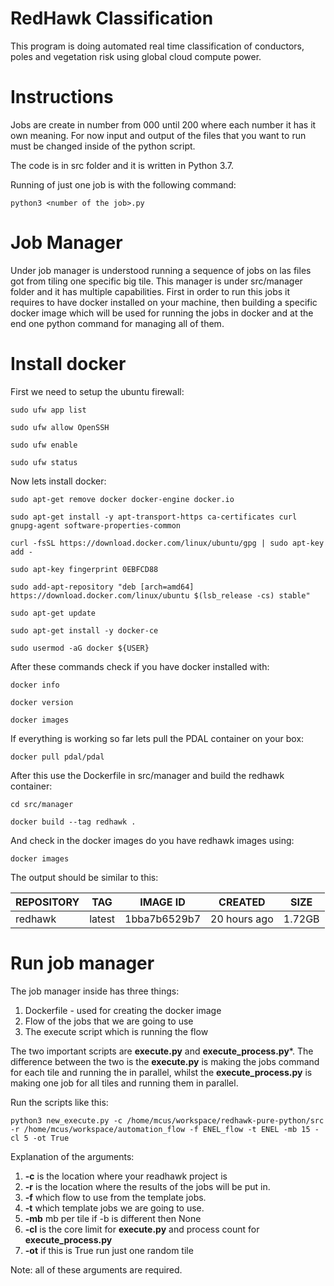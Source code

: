 # RedHawk Classification

This program is doing automated real time classification of conductors,
 poles and vegetation risk using global cloud compute power.
 
# Instructions

Jobs are create in number from 000 until 200 where each number it has
it own meaning. For now input and output of the files that you want to run
must be changed inside of the python script.

The code is in src folder and it is written in Python 3.7.

Running of just one job is with the following command:

`python3 <number of the job>.py`

#  Job Manager

Under job manager is understood running a sequence of jobs on las files
got from tiling one specific big tile. This manager is under src/manager
folder and it has multiple capabilities. First in order to run this jobs 
it requires to have docker installed on your machine, then building a specific
docker image which will be used for running the jobs in docker and at the end
one python command for managing all of them.

# Install docker

First we need to setup the ubuntu firewall:

`sudo ufw app list`

`sudo ufw allow OpenSSH`

`sudo ufw enable`

`sudo ufw status`

Now lets install docker:

`sudo apt-get remove docker docker-engine docker.io`

`sudo apt-get install -y apt-transport-https ca-certificates curl gnupg-agent software-properties-common`

`curl -fsSL https://download.docker.com/linux/ubuntu/gpg | sudo apt-key add -`

`sudo apt-key fingerprint 0EBFCD88`

`sudo add-apt-repository "deb [arch=amd64] https://download.docker.com/linux/ubuntu $(lsb_release -cs) stable"`

`sudo apt-get update`

`sudo apt-get install -y docker-ce`

`sudo usermod -aG docker ${USER}`

After these commands check if you have docker installed with:

`docker info`

`docker version`

`docker images`

If everything is working so far lets pull the PDAL container on your box:

`docker pull pdal/pdal`

After this use the Dockerfile in src/manager and build the redhawk container:

`cd src/manager`

`docker build --tag redhawk .`

And check in the docker images do you have redhawk images using:

`docker images`

The output should be similar to this:

|  REPOSITORY | TAG | IMAGE ID|CREATED|SIZE|
|---| --- |--- | --- |---|
|  redhawk | latest  | 1bba7b6529b7  | 20 hours ago | 1.72GB|


# Run job manager

The job manager inside has three things:

1. Dockerfile - used for creating the docker image
2. Flow of the jobs that we are going to use
3. The execute script which is running the flow

The two important scripts are **execute.py** and **execute_process.py***. 
The difference between the two is the **execute.py** is making the jobs command for 
each tile and running the in parallel, whilst the **execute_process.py** is making
one job for all tiles and running them in parallel.

Run the scripts like this:

`python3 new_execute.py -c /home/mcus/workspace/redhawk-pure-python/src -r /home/mcus/workspace/automation_flow -f ENEL_flow -t ENEL -mb 15 -cl 5 -ot True`

Explanation of the arguments:

1. **-c** is the location where your readhawk project is
2. **-r** is the location where the results of the jobs will be put in.
3. **-f** which flow to use from the template jobs.
4. **-t** which template jobs we are going to use.
5. **-mb** mb per tile if -b is different then None
6. **-cl** is the core limit for **execute.py** and process count for **execute_process.py**
7. **-ot** if this is True run just one random tile

Note: all of these arguments are required.
